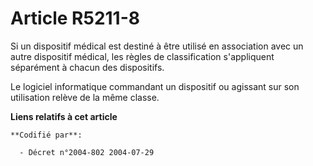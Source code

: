 # Article R5211-8

Si un dispositif médical est destiné à être utilisé en association avec un autre dispositif médical, les règles de
classification s'appliquent séparément à chacun des dispositifs.

Le logiciel informatique commandant un dispositif ou agissant sur son utilisation relève de la même classe.

**Liens relatifs à cet article**

	**Codifié par**:

	  - Décret n°2004-802 2004-07-29
